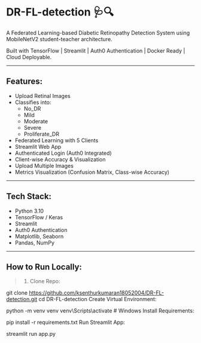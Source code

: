 # DR-FL-detection 🩺🔍
A Federated Learning-based Diabetic Retinopathy Detection System using MobileNetV2 student-teacher architecture.

Built with TensorFlow | Streamlit | Auth0 Authentication | Docker Ready | Cloud Deployable.

---

## Features:
- Upload Retinal Images
- Classifies into:
  - No_DR
  - Mild
  - Moderate
  - Severe
  - Proliferate_DR
- Federated Learning with 5 Clients
- Streamlit Web App
- Authenticated Login (Auth0 Integrated)
- Client-wise Accuracy & Visualization
- Upload Multiple Images
- Metrics Visualization (Confusion Matrix, Class-wise Accuracy)

---

## Tech Stack:
- Python 3.10
- TensorFlow / Keras
- Streamlit
- Auth0 Authentication
- Matplotlib, Seaborn
- Pandas, NumPy

---

## How to Run Locally:

> 1. Clone Repo:


git clone https://github.com/ksenthurkumaran18052004/DR-FL-detection.git
cd DR-FL-detection
Create Virtual Environment:

python -m venv venv
venv\Scripts\activate  # Windows
Install Requirements:


pip install -r requirements.txt
Run Streamlit App:


streamlit run app.py

